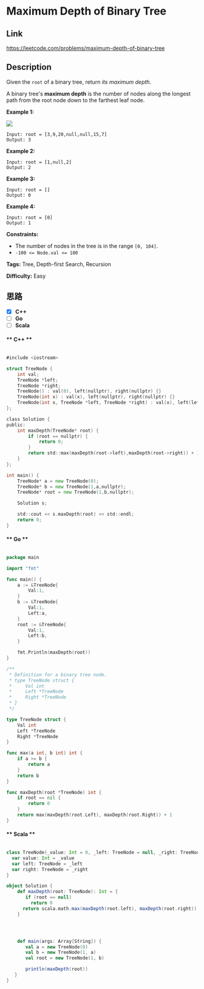 


# Maximum Depth of Binary Tree

## Link

https://leetcode.com/problems/maximum-depth-of-binary-tree


## Description

Given the `root` of a binary tree, return _its maximum depth_.

A binary tree's **maximum depth**  is the number of nodes along the longest
path from the root node down to the farthest leaf node.



**Example 1:**

![](https://assets.leetcode.com/uploads/2020/11/26/tmp-tree.jpg)
            Input: root = [3,9,20,null,null,15,7]    Output: 3    

**Example 2:**
            Input: root = [1,null,2]    Output: 2    

**Example 3:**
            Input: root = []    Output: 0    

**Example 4:**
            Input: root = [0]    Output: 1    



**Constraints:**

  * The number of nodes in the tree is in the range `[0, 104]`.
  * `-100 <= Node.val <= 100`


**Tags:** Tree, Depth-first Search, Recursion

**Difficulty:** Easy

## 思路

[title]: https://leetcode.com/problems/maximum-depth-of-binary-tree


- [X] **C++**
- [ ] **Go**
- [ ] **Scala**

<!-- tabs:start -->

#### ** C++ **

``` go

#include <iostream>

struct TreeNode {
    int val;
    TreeNode *left;
    TreeNode *right;
    TreeNode() : val(0), left(nullptr), right(nullptr) {}
    TreeNode(int x) : val(x), left(nullptr), right(nullptr) {}
    TreeNode(int x, TreeNode *left, TreeNode *right) : val(x), left(left), right(right) {}
};

class Solution {
public:
    int maxDepth(TreeNode* root) {
        if (root == nullptr) {
            return 0;
        }
        return std::max(maxDepth(root->left),maxDepth(root->right)) + 1;
    }
};

int main() {
    TreeNode* a = new TreeNode(0);
    TreeNode* b = new TreeNode(1,a,nullptr);
    TreeNode* root = new TreeNode(1,b,nullptr);

    Solution s;

    std::cout << s.maxDepth(root) << std::endl;
    return 0;
}


```

#### ** Go **

``` go

package main

import "fmt"

func main() {
	a := &TreeNode{
		Val:1,
	}
	b := &TreeNode{
		Val:1,
		Left:a,
	}
	root := &TreeNode{
		Val:1,
		Left:b,
	}

	fmt.Println(maxDepth(root))
}

/**
 * Definition for a binary tree node.
 * type TreeNode struct {
 *     Val int
 *     Left *TreeNode
 *     Right *TreeNode
 * }
 */

type TreeNode struct {
    Val int
    Left *TreeNode
    Right *TreeNode
}

func max(a int, b int) int {
	if a >= b {
		return a
	}
	return b
}

func maxDepth(root *TreeNode) int {
    if root == nil {
		return 0
	}
	return max(maxDepth(root.Left), maxDepth(root.Right)) + 1
}

```

#### ** Scala **

``` scala

class TreeNode(_value: Int = 0, _left: TreeNode = null, _right: TreeNode = null) {
  var value: Int = _value
  var left: TreeNode = _left
  var right: TreeNode = _right
}

object Solution {
    def maxDepth(root: TreeNode): Int = {
       if (root == null)
         return 0
      return scala.math.max(maxDepth(root.left), maxDepth(root.right)) + 1
    }




    def main(args: Array[String]) {
       val a = new TreeNode(0)
       val b = new TreeNode(1, a)
       val root = new TreeNode(1, b)

       println(maxDepth(root))
   }
}

```

<!-- tabs:end -->
